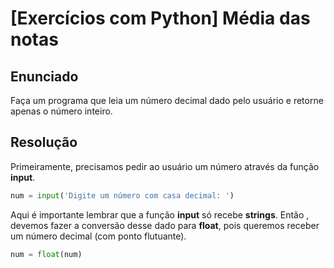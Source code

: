 # [Exercícios com Python] Média das notas

## Enunciado

Faça um programa que leia um número decimal dado pelo usuário e retorne apenas o número inteiro.

## Resolução

Primeiramente, precisamos pedir ao usuário um número através da função **input**.

```py
num = input('Digite um número com casa decimal: ')
```

Aqui é importante lembrar que a função **input** só recebe **strings**. Então , devemos fazer a conversão desse dado para **float**, pois queremos receber um número decimal (com ponto flutuante).

```py
num = float(num)
```

